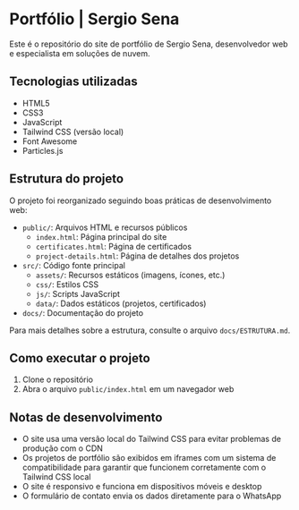 # Portfólio | Sergio Sena

Este é o repositório do site de portfólio de Sergio Sena, desenvolvedor web e especialista em soluções de nuvem.

## Tecnologias utilizadas

- HTML5
- CSS3
- JavaScript
- Tailwind CSS (versão local)
- Font Awesome
- Particles.js

## Estrutura do projeto

O projeto foi reorganizado seguindo boas práticas de desenvolvimento web:

- `public/`: Arquivos HTML e recursos públicos
  - `index.html`: Página principal do site
  - `certificates.html`: Página de certificados
  - `project-details.html`: Página de detalhes dos projetos
- `src/`: Código fonte principal
  - `assets/`: Recursos estáticos (imagens, ícones, etc.)
  - `css/`: Estilos CSS
  - `js/`: Scripts JavaScript
  - `data/`: Dados estáticos (projetos, certificados)
- `docs/`: Documentação do projeto

Para mais detalhes sobre a estrutura, consulte o arquivo `docs/ESTRUTURA.md`.

## Como executar o projeto

1. Clone o repositório
2. Abra o arquivo `public/index.html` em um navegador web

## Notas de desenvolvimento

- O site usa uma versão local do Tailwind CSS para evitar problemas de produção com o CDN
- Os projetos de portfólio são exibidos em iframes com um sistema de compatibilidade para garantir que funcionem corretamente com o Tailwind CSS local
- O site é responsivo e funciona em dispositivos móveis e desktop
- O formulário de contato envia os dados diretamente para o WhatsApp